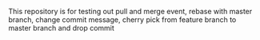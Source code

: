 This repository is for testing out pull and merge event, rebase with master branch, change commit message, cherry pick from feature branch to master branch and drop commit
